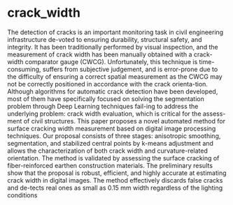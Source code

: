 # crack_width
The detection of cracks is an important monitoring task in civil engineering infrastructure de-voted to ensuring durability, structural safety, and integrity. It has been traditionally performed by visual inspection, and the measurement of crack width has been manually obtained with a crack-width comparator gauge (CWCG). Unfortunately, this technique is time-consuming, suffers from subjective judgement, and is error-prone due to the difficulty of ensuring a correct spatial measurement as the CWCG may not be correctly positioned in accordance with the crack orienta-tion. Although algorithms for automatic crack detection have been developed, most of them have specifically focused on solving the segmentation problem through Deep Learning techniques fail-ing to address the underlying problem: crack width evaluation, which is critical for the assess-ment of civil structures. This paper proposes a novel automated method for surface cracking width measurement based on digital image processing techniques. Our proposal consists of three stages: anisotropic smoothing, segmentation, and stabilized central points by k-means adjustment and allows the characterization of both crack width and curvature-related orientation. The method is validated by assessing the surface cracking of fiber-reinforced earthen construction materials. The preliminary results show that the proposal is robust, efficient, and highly accurate at estimating crack width in digital images. The method effectively discards false cracks and de-tects real ones as small as 0.15 mm width regardless of the lighting conditions

